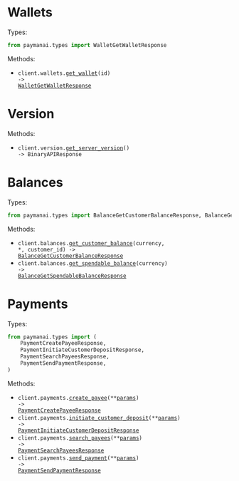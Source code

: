 # Wallets

Types:

```python
from paymanai.types import WalletGetWalletResponse
```

Methods:

- <code title="get /wallets/{id}">client.wallets.<a href="./src/paymanai/resources/wallets.py">get_wallet</a>(id) -> <a href="./src/paymanai/types/wallet_get_wallet_response.py">WalletGetWalletResponse</a></code>

# Version

Methods:

- <code title="get /version">client.version.<a href="./src/paymanai/resources/version.py">get_server_version</a>() -> BinaryAPIResponse</code>

# Balances

Types:

```python
from paymanai.types import BalanceGetCustomerBalanceResponse, BalanceGetSpendableBalanceResponse
```

Methods:

- <code title="get /balances/customers/{customerId}/currencies/{currency}">client.balances.<a href="./src/paymanai/resources/balances.py">get_customer_balance</a>(currency, \*, customer_id) -> <a href="./src/paymanai/types/balance_get_customer_balance_response.py">BalanceGetCustomerBalanceResponse</a></code>
- <code title="get /balances/currencies/{currency}">client.balances.<a href="./src/paymanai/resources/balances.py">get_spendable_balance</a>(currency) -> <a href="./src/paymanai/types/balance_get_spendable_balance_response.py">BalanceGetSpendableBalanceResponse</a></code>

# Payments

Types:

```python
from paymanai.types import (
    PaymentCreatePayeeResponse,
    PaymentInitiateCustomerDepositResponse,
    PaymentSearchPayeesResponse,
    PaymentSendPaymentResponse,
)
```

Methods:

- <code title="post /payments/destinations">client.payments.<a href="./src/paymanai/resources/payments.py">create_payee</a>(\*\*<a href="src/paymanai/types/payment_create_payee_params.py">params</a>) -> <a href="./src/paymanai/types/payment_create_payee_response.py">PaymentCreatePayeeResponse</a></code>
- <code title="post /payments/customer-deposit-link">client.payments.<a href="./src/paymanai/resources/payments.py">initiate_customer_deposit</a>(\*\*<a href="src/paymanai/types/payment_initiate_customer_deposit_params.py">params</a>) -> <a href="./src/paymanai/types/payment_initiate_customer_deposit_response.py">PaymentInitiateCustomerDepositResponse</a></code>
- <code title="get /payments/search-destinations">client.payments.<a href="./src/paymanai/resources/payments.py">search_payees</a>(\*\*<a href="src/paymanai/types/payment_search_payees_params.py">params</a>) -> <a href="./src/paymanai/types/payment_search_payees_response.py">PaymentSearchPayeesResponse</a></code>
- <code title="post /payments/send-payment">client.payments.<a href="./src/paymanai/resources/payments.py">send_payment</a>(\*\*<a href="src/paymanai/types/payment_send_payment_params.py">params</a>) -> <a href="./src/paymanai/types/payment_send_payment_response.py">PaymentSendPaymentResponse</a></code>
